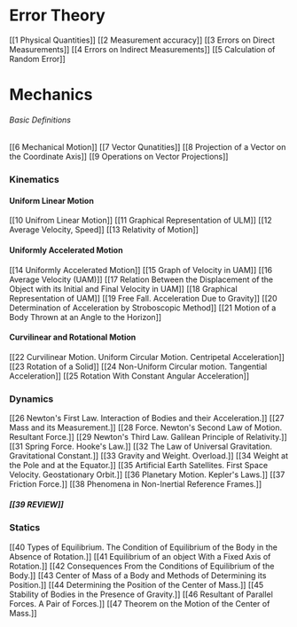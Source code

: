 # Error Theory

[[1 Physical Quantities]]
[[2 Measurement accuracy]]
[[3 Errors on Direct Measurements]]
[[4 Errors on Indirect Measurements]]
[[5 Calculation of Random Error]]


# Mechanics

###### Basic Definitions

[[6 Mechanical Motion]]
[[7 Vector Qunatities]]
[[8 Projection of a Vector on the Coordinate Axis]]
[[9 Operations on Vector Projections]]

### Kinematics

#### Uniform Linear Motion
 
[[10 Unifrom Linear Motion]]
[[11 Graphical Representation of ULM]]
[[12 Average Velocity, Speed]]
[[13 Relativity of Motion]]

#### Uniformly Accelerated Motion

[[14 Uniformly Accelerated Motion]]
[[15 Graph of Velocity in UAM]]
[[16 Average Velocity (UAM)]]
[[17 Relation Between the Displacement of the Object with its Initial and Final Velocity in UAM]]
[[18 Graphical Representation of UAM]]
[[19 Free Fall. Acceleration Due to Gravity]]
[[20 Determination of Acceleration by Stroboscopic Method]]
[[21 Motion of a Body Thrown at an Angle to the Horizon]]

#### Curvilinear and Rotational Motion

[[22 Curvilinear Motion. Uniform Circular Motion. Centripetal Acceleration]]
[[23 Rotation of a Solid]]
[[24 Non-Uniform Circular motion. Tangential Acceleration]]
[[25 Rotation With Constant Angular Acceleration]]


### Dynamics

[[26 Newton's First Law. Interaction of Bodies and their Acceleration.]]
[[27 Mass and its Measurement.]]
[[28 Force. Newton's Second Law of Motion. Resultant Force.]]
[[29 Newton's Third Law. Galilean Principle of Relativity.]]
[[31 Spring Force. Hooke's Law.]]
[[32 The Law of Universal Gravitation. Gravitational Constant.]]
[[33 Gravity and Weight. Overload.]]
[[34 Weight at the Pole and at the Equator.]]
[[35 Artificial Earth Satellites. First Space Velocity. Geostationary Orbit.]]
[[36 Planetary Motion. Kepler's Laws.]]
[[37 Friction Force.]]
[[38 Phenomena in Non-Inertial Reference Frames.]]


##### [[39 REVIEW]]


### Statics

[[40 Types of Equilibrium. The Condition of Equilibrium of the Body in the Absence of Rotation.]]
[[41 Equilibrium of an object With a Fixed Axis of Rotation.]]
[[42 Consequences From the Conditions of Equilibrium of the Body.]]
[[43 Center of Mass of a Body and Methods of Determining its Position.]]
[[44 Determining the Position of the Center of Mass.]]
[[45 Stability of Bodies in the Presence of Gravity.]]
[[46 Resultant of Parallel Forces. A Pair of Forces.]]
[[47 Theorem on the Motion of the Center of Mass.]]

